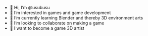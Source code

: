 - 👋 Hi, I’m @usubusu
- 👀 I’m interested in games and game development
- 🌱 I’m currently learning Blender and thereby 3D environment arts
- 💞️ I’m looking to collaborate on making a game
- 🏴 I want to become a game 3D artist

<!---
usubusu/usubusu is a ✨ special ✨ repository because its `README.md` (this file) appears on your GitHub profile.
You can click the Preview link to take a look at your changes.
--->
